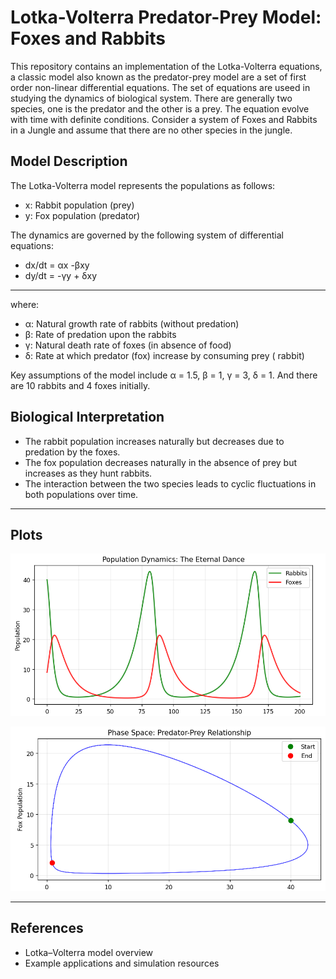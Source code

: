 # Lotka-Volterra Predator-Prey Model: Foxes and Rabbits

This repository contains an implementation of the Lotka-Volterra equations, a classic model also known as the predator-prey model are a set of first order non-linear differential equations. The set of equations are useed in studying the dynamics of biological system. There are generally two species, one is the predator and the other is a prey. The equation evolve with time with definite conditions. Consider a system of Foxes and Rabbits in a Jungle and assume that there are no other species in the jungle. 

## Model Description

The Lotka-Volterra model represents the populations as follows:

- x: Rabbit population (prey)
- y: Fox population (predator)

The dynamics are governed by the following system of differential equations:
- dx/dt = αx -βxy
- dy/dt = -γy + δxy
---
where:
- α: Natural growth rate of rabbits (without predation)
- β: Rate of predation upon the rabbits
- γ: Natural death rate of foxes (in absence of food)
- δ: Rate at which predator (fox) increase by consuming prey ( rabbit)

Key assumptions of the model include α = 1.5, β = 1, γ = 3, δ = 1. And there are 10 rabbits and 4 foxes initially.

## Biological Interpretation

- The rabbit population increases naturally but decreases due to predation by the foxes.
- The fox population decreases naturally in the absence of prey but increases as they hunt rabbits.
- The interaction between the two species leads to cyclic fluctuations in both populations over time.


---

## Plots
 
![Rabbit and Fox Population vs Time](https://github.com/Ujjalkakati/Lotka_Volterra_Predator_Prey_Model_Simulation/blob/main/Screenshot%202025-10-17%20202209.png?raw=true)

  
![Phase Plot: Foxes vs Rabbits](https://github.com/Ujjalkakati/Lotka_Volterra_Predator_Prey_Model_Simulation/blob/main/Screenshot%202025-10-17%20202318.png?raw=true)

---

## References

- Lotka–Volterra model overview
- Example applications and simulation resources

